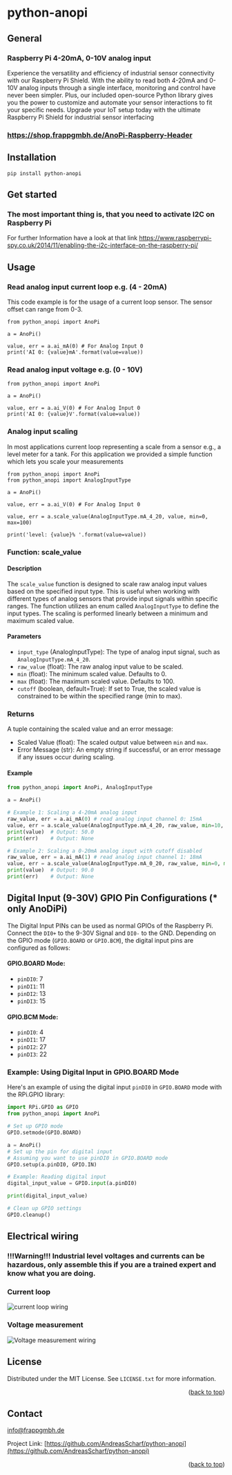 
# python-anopi
## General
### Raspberry Pi 4-20mA, 0-10V analog input 
Experience the versatility and efficiency of industrial sensor connectivity with our Raspberry Pi Shield. With the ability to read both 4-20mA and 0-10V analog inputs through a single interface, monitoring and control have never been simpler. Plus, our included open-source Python library gives you the power to customize and automate your sensor interactions to fit your specific needs. Upgrade your IoT setup today with the ultimate Raspberry Pi Shield for industrial sensor interfacing
### https://shop.frappgmbh.de/AnoPi-Raspberry-Header
## Installation
```
pip install python-anopi
```
## Get started
### The most important thing is, that you need to activate I2C on Raspberry Pi
For further Information have a look at that link
https://www.raspberrypi-spy.co.uk/2014/11/enabling-the-i2c-interface-on-the-raspberry-pi/

## Usage
### Read analog input current loop e.g. (4 - 20mA)
This code example is for the usage of a current loop sensor. The sensor offset can range from 0-3.
```
from python_anopi import AnoPi

a = AnoPi()

value, err = a.ai_mA(0) # For Analog Input 0
print('AI 0: {value}mA'.format(value=value))

```
### Read analog input voltage e.g. (0 - 10V)
```
from python_anopi import AnoPi

a = AnoPi()

value, err = a.ai_V(0) # For Analog Input 0
print('AI 0: {value}V'.format(value=value))

```
### Analog input scaling
In most applications current loop representing a scale from a sensor e.g., a level meter for a tank.
For this application we provided a simple function which lets you scale your measurements

```
from python_anopi import AnoPi
from python_anopi import AnalogInputType 

a = AnoPi()

value, err = a.ai_V(0) # For Analog Input 0

value, err = a.scale_value(AnalogInputType.mA_4_20, value, min=0, max=100)

print('level: {value}% '.format(value=value))
```

### Function: scale_value

#### Description

The `scale_value` function is designed to scale raw analog input values based on the specified input type. This is useful when working with different types of analog sensors that provide input signals within specific ranges. The function utilizes an enum called `AnalogInputType` to define the input types. The scaling is performed linearly between a minimum and maximum scaled value.

#### Parameters

- `input_type` (AnalogInputType): The type of analog input signal, such as `AnalogInputType.mA_4_20`.
- `raw_value` (float): The raw analog input value to be scaled.
- `min` (float): The minimum scaled value. Defaults to 0.
- `max` (float): The maximum scaled value. Defaults to 100.
- `cutoff` (boolean, default=True): If set to True, the scaled value is constrained to be within the specified range (min to max).

### Returns

A tuple containing the scaled value and an error message:
- Scaled Value (float): The scaled output value between `min` and `max`.
- Error Message (str): An empty string if successful, or an error message if any issues occur during scaling.

#### Example

```python
from python_anopi import AnoPi, AnalogInputType

a = AnoPi()

# Example 1: Scaling a 4-20mA analog input
raw_value, err = a.ai_mA(0) # read analog input channel 0: 15mA
value, err = a.scale_value(AnalogInputType.mA_4_20, raw_value, min=10, max=90)
print(value)  # Output: 50.0
print(err)    # Output: None

# Example 2: Scaling a 0-20mA analog input with cutoff disabled
raw_value, err = a.ai_mA(1) # read analog input channel 1: 18mA
value, err = a.scale_value(AnalogInputType.mA_0_20, raw_value, min=0, max=100, cutoff=False)
print(value)  # Output: 90.0
print(err)    # Output: None
```


## Digital Input (9-30V) GPIO Pin Configurations (* only AnoDiPi)

The Digital Input PINs can be used as normal GPIOs of the Raspberry Pi. Connect the `DI0+` to the 9-30V Signal and `DI0-` to the GND.
Depending on the GPIO mode (`GPIO.BOARD` or `GPIO.BCM`), the digital input pins are configured as follows:

#### GPIO.BOARD Mode:

- `pinDI0`: 7
- `pinDI1`: 11
- `pinDI2`: 13
- `pinDI3`: 15

#### GPIO.BCM Mode:

- `pinDI0`: 4
- `pinDI1`: 17
- `pinDI2`: 27
- `pinDI3`: 22

### Example: Using Digital Input in GPIO.BOARD Mode

Here's an example of using the digital input `pinDI0` in `GPIO.BOARD` mode with the RPi.GPIO library:

```python
import RPi.GPIO as GPIO
from python_anopi import AnoPi

# Set up GPIO mode
GPIO.setmode(GPIO.BOARD)

a = AnoPi()
# Set up the pin for digital input
# Assuming you want to use pinDI0 in GPIO.BOARD mode
GPIO.setup(a.pinDI0, GPIO.IN)

# Example: Reading digital input
digital_input_value = GPIO.input(a.pinDI0)

print(digital_input_value) 

# Clean up GPIO settings
GPIO.cleanup()
```

## Electrical wiring
### !!!Warning!!! Industrial level voltages and currents can be hazardous, only assemble this if you are a trained expert and know what you are doing.

### Current loop
![current loop wiring](/examples/wiring/Anschluss_Stromschleife.PNG)

### Voltage measurement 

![Voltage measurement  wiring](/examples/wiring/Anschluss_Spannungspegel.PNG)

## License

Distributed under the MIT License. See `LICENSE.txt` for more information.

<p align="right">(<a href="#top">back to top</a>)</p>

## Contact

info@frappgmbh.de

Project Link: [https://github.com/AndreasScharf/python-anopi](https://github.com/AndreasScharf/python-anopi)

<p align="right">(<a href="#top">back to top</a>)</p>

